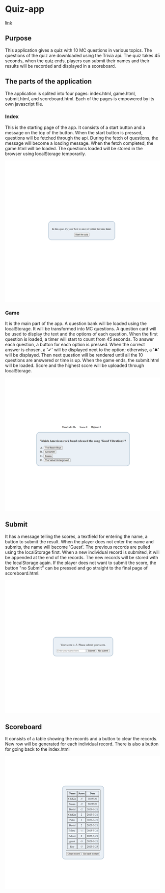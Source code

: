 # Quiz-app

[link](https://cckinwest.github.io/Quiz-app/index.html)

## Purpose

This application gives a quiz with 10 MC questions in various topics. The questions of the quiz are downloaded using the Trivia api. The quiz takes 45 seconds, when the quiz ends, players can submit their names and their results will be recorded and displayed in a scoreboard.

## The parts of the application

The application is splited into four pages: index.html, game.html, submit.html, and scoreboard.html. Each of the pages is empowered by its own javascript file.

### Index

This is the starting page of the app. It consists of a start button and a message on the top of the button. When the start button is pressed, questions will be fetched through the api. During the fetch of questions, the message will become a loading message. When the fetch completed, the game.html will be loaded. The questions loaded will be stored in the browser using localStorage temporarily.

![index](./image/Quiz-app_index.png)

### Game

It is the main part of the app. A question bank will be loaded using the localStorage. It will be transformed into MC questions. A question card will be used to display the text and the options of each question. When the first question is loaded, a timer will start to count from 45 seconds. To answer each question, a button for each option is pressed. When the correct answer is chosen, a '✔' will be displayed next to the option; otherwise, a '✖' will be displayed. Then next question will be rendered until all the 10 questions are answered or time is up. When the game ends, the submit.html will be loaded. Score and the highest score will be uploaded through localStorage.

![index](./image/Quiz-app_game.png)

## Submit

It has a message telling the scores, a textfield for entering the name, a button to submit the result. When the player does not enter the name and submits, the name will become 'Guest'. The previous records are pulled using the localStorage first. When a new individual record is submited, it will be appended at the end of the records. The new records will be stored with the localStorage again. If the player does not want to submit the score, the button "no Submit" can be pressed and go straight to the final page of scoreboard.html.

![index](./image/Quiz-app_submit.png)

## Scoreboard

It consists of a table showing the records and a button to clear the records. New row will be generated for each individual record. There is also a button for going back to the index.html

![index](./image/Quiz-app_scoreboard.png)
